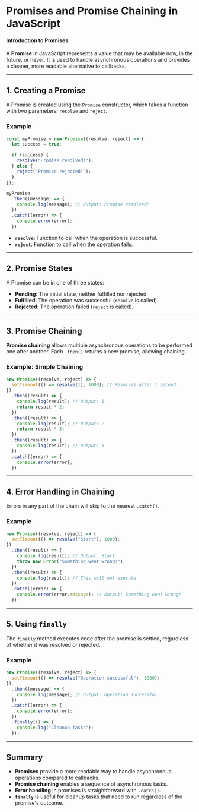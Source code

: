 # Promises and Promise Chaining in JavaScript

#### **Introduction to Promises**

A **Promise** in JavaScript represents a value that may be available now, in the future, or never. It is used to handle asynchronous operations and provides a cleaner, more readable alternative to callbacks.

---

## **1. Creating a Promise**

A Promise is created using the `Promise` constructor, which takes a function with two parameters: `resolve` and `reject`.

### **Example**

```javascript
const myPromise = new Promise((resolve, reject) => {
  let success = true;

  if (success) {
    resolve("Promise resolved!");
  } else {
    reject("Promise rejected!");
  }
});

myPromise
  .then((message) => {
    console.log(message); // Output: Promise resolved!
  })
  .catch((error) => {
    console.error(error);
  });
```

- **`resolve`**: Function to call when the operation is successful.
- **`reject`**: Function to call when the operation fails.

---

## **2. Promise States**

A Promise can be in one of three states:

- **Pending**: The initial state, neither fulfilled nor rejected.
- **Fulfilled**: The operation was successful (`resolve` is called).
- **Rejected**: The operation failed (`reject` is called).

---

## **3. Promise Chaining**

**Promise chaining** allows multiple asynchronous operations to be performed one after another. Each `.then()` returns a new promise, allowing chaining.

### **Example: Simple Chaining**

```javascript
new Promise((resolve, reject) => {
  setTimeout(() => resolve(1), 1000); // Resolves after 1 second
})
  .then((result) => {
    console.log(result); // Output: 1
    return result * 2;
  })
  .then((result) => {
    console.log(result); // Output: 2
    return result * 3;
  })
  .then((result) => {
    console.log(result); // Output: 6
  })
  .catch((error) => {
    console.error(error);
  });
```

---

## **4. Error Handling in Chaining**

Errors in any part of the chain will skip to the nearest `.catch()`.

### **Example**

```javascript
new Promise((resolve, reject) => {
  setTimeout(() => resolve("Start"), 1000);
})
  .then((result) => {
    console.log(result); // Output: Start
    throw new Error("Something went wrong!");
  })
  .then((result) => {
    console.log(result); // This will not execute
  })
  .catch((error) => {
    console.error(error.message); // Output: Something went wrong!
  });
```

---

## **5. Using `finally`**

The `finally` method executes code after the promise is settled, regardless of whether it was resolved or rejected.

### **Example**

```javascript
new Promise((resolve, reject) => {
  setTimeout(() => resolve("Operation successful"), 1000);
})
  .then((message) => {
    console.log(message); // Output: Operation successful
  })
  .catch((error) => {
    console.error(error);
  })
  .finally(() => {
    console.log("Cleanup tasks");
  });
```

---

## **Summary**

- **Promises** provide a more readable way to handle asynchronous operations compared to callbacks.
- **Promise chaining** enables a sequence of asynchronous tasks.
- **Error handling** in promises is straightforward with `.catch()`.
- **`finally`** is useful for cleanup tasks that need to run regardless of the promise's outcome.
